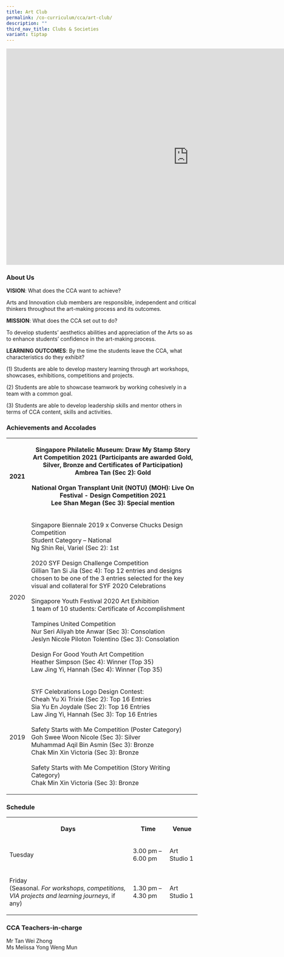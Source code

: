 ```yaml
---
title: Art Club
permalink: /co-curriculum/cca/art-club/
description: ""
third_nav_title: Clubs & Societies
variant: tiptap
---
```

<div class="iframe-wrapper"><iframe height="569" width="960" allowfullscreen="true" frameborder="0" src="https://docs.google.com/presentation/d/1uui4MQcbNJdEcVHRO5ex65zQwdmNWyoq-aJqizyJF24/embed?start=true&amp;loop=true&amp;delayms=3000"></iframe></div><h3>About Us&nbsp;&nbsp;</h3><p><strong>VISION</strong>: What does the CCA want to achieve?&nbsp;</p><p>Arts and Innovation club members are responsible, independent and critical thinkers throughout the art-making process and its outcomes.</p><p><strong>MISSION</strong>: What does the CCA set out to do?</p><p>To develop students’ aesthetics abilities and appreciation of the Arts so as to enhance students’ confidence in the art-making process.</p><p><strong>LEARNING OUTCOMES</strong>: By the time the students leave the CCA, what characteristics do they exhibit?</p><p>(1) Students are able to develop mastery learning through art workshops, showcases, exhibitions, competitions and projects.</p><p>(2) Students are able to showcase teamwork by working cohesively in a team with a common goal.</p><p>(3) Students are able to develop leadership skills and mentor others in terms of CCA content, skills and activities.</p><h3>Achievements and Accolades</h3><table><tbody><tr><th rowspan="1" colspan="1"><p>2021</p></th><th rowspan="1" colspan="1"><p>Singapore Philatelic Museum: Draw My Stamp Story Art Competition 2021 (Participants are awarded Gold, Silver, Bronze and Certificates of Participation) Ambrea Tan (Sec 2): Gold<br><br>National Organ Transplant Unit (NOTU) (MOH): Live On Festival - Design Competition 2021<br>Lee Shan Megan (Sec 3): Special mention<br></p></th></tr><tr><td rowspan="1" colspan="1"><p>2020</p></td><td rowspan="1" colspan="1"><p>Singapore Biennale 2019 x Converse Chucks Design Competition<br>Student Category – National<br>Ng Shin Rei, Variel (Sec 2): 1st<br><br>2020 SYF Design Challenge Competition<br>Gillian Tan Si Jia (Sec 4): Top 12 entries and designs chosen to be one of the 3 entries selected for the key visual and collateral for SYF 2020 Celebrations<br><br>Singapore Youth Festival 2020 Art Exhibition<br>1 team of 10 students: Certificate of Accomplishment<br><br>Tampines United Competition<br>Nur Seri Aliyah bte Anwar (Sec 3): Consolation<br>Jeslyn Nicole Piloton Tolentino (Sec 3): Consolation<br><br>Design For Good Youth Art Competition<br>Heather Simpson (Sec 4): Winner (Top 35)<br>Law Jing Yi, Hannah (Sec 4): Winner (Top 35)<br></p></td></tr><tr><td rowspan="1" colspan="1"><p>2019</p></td><td rowspan="1" colspan="1"><p>SYF Celebrations Logo Design Contest:<br>Cheah Yu Xi Trixie (Sec 2): Top 16 Entries<br>Sia Yu En Joydale (Sec 2): Top 16 Entries<br>Law Jing Yi, Hannah (Sec 3): Top 16 Entries<br><br>Safety Starts with Me Competition (Poster Category)<br>Goh Swee Woon Nicole (Sec 3): Silver<br>Muhammad Aqil Bin Asmin (Sec 3): Bronze<br>Chak Min Xin Victoria (Sec 3): Bronze<br><br>Safety Starts with Me Competition (Story Writing Category)<br>Chak Min Xin Victoria (Sec 3): Bronze</p></td></tr></tbody></table><h3>Schedule</h3><table><tbody><tr><th rowspan="1" colspan="1"><p>Days</p></th><th rowspan="1" colspan="1"><p>Time</p></th><th rowspan="1" colspan="1"><p>Venue</p></th></tr><tr><td rowspan="1" colspan="1"><p>Tuesday</p></td><td rowspan="1" colspan="1"><p>3.00 pm – 6.00 pm</p></td><td rowspan="1" colspan="1"><p>Art Studio 1</p></td></tr><tr><td rowspan="1" colspan="1"><p>Friday <br>(Seasonal. <em>For workshops, competitions, VIA projects and learning journeys</em>, if any)</p></td><td rowspan="1" colspan="1"><p>1.30 pm – 4.30 pm</p></td><td rowspan="1" colspan="1"><p>Art Studio 1</p></td></tr></tbody></table><h3>CCA Teachers-in-charge</h3><p>Mr Tan Wei Zhong <br>Ms Melissa Yong Weng Mun</p>